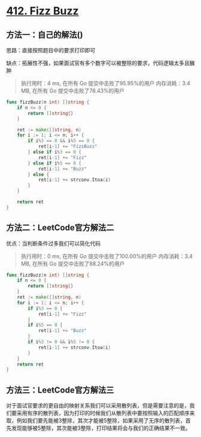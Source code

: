 # [412. Fizz Buzz](https://leetcode-cn.com/problems/fizz-buzz/)

## 方法一：自己的解法()

思路：直接按照题目中的要求打印即可

缺点：拓展性不强，如果面试官有多个数字可以被整除的要求，代码逻辑太多且臃肿

> 执行用时：4 ms, 在所有 Go 提交中击败了95.95%的用户
> 		内存消耗：3.4 MB, 在所有 Go 提交中击败了78.43%的用户

```go
func fizzBuzz(n int) []string {
	if n <= 0 {
		return []string{}
	}

	ret := make([]string, n)
	for i := 1; i <= n; i++ {
		if i%3 == 0 && i%5 == 0 {
			ret[i-1] += "FizzBuzz"
		} else if i%3 == 0 {
			ret[i-1] += "Fizz"
		} else if i%5 == 0 {
			ret[i-1] += "Buzz"
		} else {
			ret[i-1] += strconv.Itoa(i)
		}
	}

	return ret
}

```

## 方法二：LeetCode官方解法二

优点：当判断条件过多我们可以简化代码

> 执行用时：0 ms, 在所有 Go 提交中击败了100.00%的用户
> 		内存消耗：3.4 MB, 在所有 Go 提交中击败了88.24%的用户

```go
func fizzBuzz(n int) []string {
	if n <= 0 {
		return []string{}
	}
	ret := make([]string, n)
	for i := 1; i <= n; i++ {
		if i%3 == 0 {
			ret[i-1] += "Fizz"
		}
		if i%5 == 0 {
			ret[i-1] += "Buzz"
		}
		if i%3 != 0 && i%5 != 0 {
			ret[i-1] += strconv.Itoa(i)
		}
	}
	return ret
}

```

## 方法三：LeetCode官方解法三

对于面试官要求的更自由的映射关系我们可以采用散列表，但是需要注意的是，我们要采用有序的散列表，因为打印的时候我们从散列表中要按照输入的匹配顺序来取，例如我们要先能被3整除，其次才能被5整除，如果采用了无序的散列表，首先发现能够被5整除，其次能被3整除，打印结果将会与我们的正确结果不一致。

